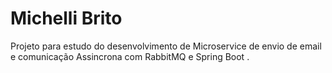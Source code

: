 # Michelli Brito

Projeto para estudo do desenvolvimento de Microservice de envio de email e comunicação Assincrona com RabbitMQ e Spring Boot .